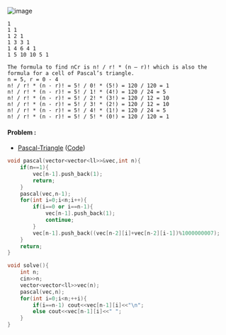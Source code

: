 ![image](https://user-images.githubusercontent.com/59710234/166085655-4f75705b-7225-4b16-b8e6-bd1583bc64d0.png)

```
1  
1 1 
1 2 1 
1 3 3 1 
1 4 6 4 1 
1 5 10 10 5 1 

The formula to find nCr is n! / r! * (n – r)! which is also the formula for a cell of Pascal’s triangle.
n = 5, r = 0 - 4
n! / r! * (n - r)! = 5! / 0! * (5!) = 120 / 120 = 1
n! / r! * (n - r)! = 5! / 1! * (4!) = 120 / 24 = 5
n! / r! * (n - r)! = 5! / 2! * (3!) = 120 / 12 = 10
n! / r! * (n - r)! = 5! / 3! * (2!) = 120 / 12 = 10
n! / r! * (n - r)! = 5! / 4! * (1!) = 120 / 24 = 5
n! / r! * (n - r)! = 5! / 5! * (0!) = 120 / 120 = 1
```
#### Problem :
- [Pascal-Triangle](https://practice.geeksforgeeks.org/problems/pascal-triangle0652/1#)
  ([Code](https://ideone.com/heWSFk))
```c++
void pascal(vector<vector<ll>>&vec,int n){
    if(n==1){
        vec[n-1].push_back(1);
        return;
    }
    pascal(vec,n-1);
    for(int i=0;i<n;i++){
        if(i==0 or i==n-1){
            vec[n-1].push_back(1);
            continue;
        }
        vec[n-1].push_back((vec[n-2][i]+vec[n-2][i-1])%1000000007);
    }
    return;
}

void solve(){
    int n;
    cin>>n;
    vector<vector<ll>>vec(n);
    pascal(vec,n);
    for(int i=0;i<n;++i){
        if(i==n-1) cout<<vec[n-1][i]<<"\n";
        else cout<<vec[n-1][i]<<" ";
    }
}
```
